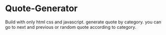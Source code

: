 # Quote-Generator
Build with only html css and javascript.
generate quote by category.
you can go to next and previous or random quote according to category.
